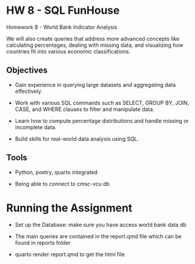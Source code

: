 # HW 8 - SQL FunHouse

Homework 8 - World Bank Indicator Analysis

We will also create queries that address more advanced concepts like calculating percentages, dealing with missing data, and visualizing how countries fit into various economic classifications.

## Objectives
- Gain experience in querying large datasets and aggregating data effectively.

- Work with various SQL commands such as SELECT, GROUP BY, JOIN, CASE, and WHERE clauses to filter and manipulate data.

- Learn how to compute percentage distributions and handle missing or incomplete data.

- Build skills for real-world data analysis using SQL.

## Tools

- Python, poetry, quarto integrated

- Being able to connect to cmsc-vcu db

# Running the Assignment

- Set up the Database: make sure you have access world bank data db

- The main queries are contained in the report.qmd file which can be found in reports folder

- quarto render report.qmd to get the html file


